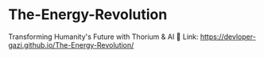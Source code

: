 # The-Energy-Revolution
Transforming Humanity's Future with Thorium &amp; AI 🚀
Link: https://devloper-gazi.github.io/The-Energy-Revolution/
